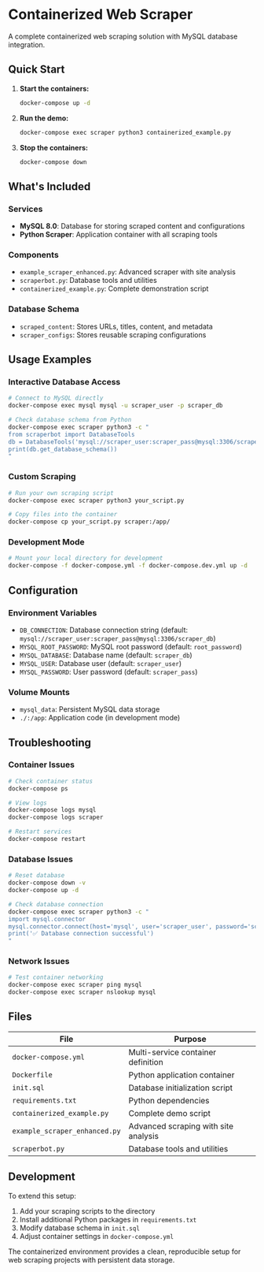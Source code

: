 # Containerized Web Scraper

A complete containerized web scraping solution with MySQL database integration.

## Quick Start

1. **Start the containers:**

   ```bash
   docker-compose up -d
   ```

2. **Run the demo:**

   ```bash
   docker-compose exec scraper python3 containerized_example.py
   ```

3. **Stop the containers:**
   ```bash
   docker-compose down
   ```

## What's Included

### Services

- **MySQL 8.0**: Database for storing scraped content and configurations
- **Python Scraper**: Application container with all scraping tools

### Components

- `example_scraper_enhanced.py`: Advanced scraper with site analysis
- `scraperbot.py`: Database tools and utilities
- `containerized_example.py`: Complete demonstration script

### Database Schema

- `scraped_content`: Stores URLs, titles, content, and metadata
- `scraper_configs`: Stores reusable scraping configurations

## Usage Examples

### Interactive Database Access

```bash
# Connect to MySQL directly
docker-compose exec mysql mysql -u scraper_user -p scraper_db

# Check database schema from Python
docker-compose exec scraper python3 -c "
from scraperbot import DatabaseTools
db = DatabaseTools('mysql://scraper_user:scraper_pass@mysql:3306/scraper_db')
print(db.get_database_schema())
"
```

### Custom Scraping

```bash
# Run your own scraping script
docker-compose exec scraper python3 your_script.py

# Copy files into the container
docker-compose cp your_script.py scraper:/app/
```

### Development Mode

```bash
# Mount your local directory for development
docker-compose -f docker-compose.yml -f docker-compose.dev.yml up -d
```

## Configuration

### Environment Variables

- `DB_CONNECTION`: Database connection string (default: `mysql://scraper_user:scraper_pass@mysql:3306/scraper_db`)
- `MYSQL_ROOT_PASSWORD`: MySQL root password (default: `root_password`)
- `MYSQL_DATABASE`: Database name (default: `scraper_db`)
- `MYSQL_USER`: Database user (default: `scraper_user`)
- `MYSQL_PASSWORD`: User password (default: `scraper_pass`)

### Volume Mounts

- `mysql_data`: Persistent MySQL data storage
- `./:/app`: Application code (in development mode)

## Troubleshooting

### Container Issues

```bash
# Check container status
docker-compose ps

# View logs
docker-compose logs mysql
docker-compose logs scraper

# Restart services
docker-compose restart
```

### Database Issues

```bash
# Reset database
docker-compose down -v
docker-compose up -d

# Check database connection
docker-compose exec scraper python3 -c "
import mysql.connector
mysql.connector.connect(host='mysql', user='scraper_user', password='scraper_pass', database='scraper_db')
print('✅ Database connection successful')
"
```

### Network Issues

```bash
# Test container networking
docker-compose exec scraper ping mysql
docker-compose exec scraper nslookup mysql
```

## Files

| File                          | Purpose                              |
| ----------------------------- | ------------------------------------ |
| `docker-compose.yml`          | Multi-service container definition   |
| `Dockerfile`                  | Python application container         |
| `init.sql`                    | Database initialization script       |
| `requirements.txt`            | Python dependencies                  |
| `containerized_example.py`    | Complete demo script                 |
| `example_scraper_enhanced.py` | Advanced scraping with site analysis |
| `scraperbot.py`               | Database tools and utilities         |

## Development

To extend this setup:

1. Add your scraping scripts to the directory
2. Install additional Python packages in `requirements.txt`
3. Modify database schema in `init.sql`
4. Adjust container settings in `docker-compose.yml`

The containerized environment provides a clean, reproducible setup for web scraping projects with persistent data storage.
